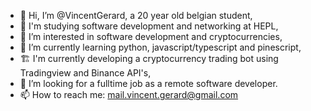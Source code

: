 - 👋 Hi, I’m @VincentGerard, a 20 year old belgian student,
- 🧐 I'm studying software development and networking at HEPL,
- 👀 I’m interested in software development and cryptocurrencies,
- 🌱 I’m currently learning python, javascript/typescript and pinescript,
- 🏗️ I'm currently developing a cryptocurrency trading bot using Tradingview and Binance API's,
- 👷 I’m looking for a fulltime job as a remote software developer.
- 📫 How to reach me: mail.vincent.gerard@gmail.com 

<!---
VincentGerard/VincentGerard is a ✨ special ✨ repository because its `README.md` (this file) appears on your GitHub profile.
You can click the Preview link to take a look at your changes.
--->
